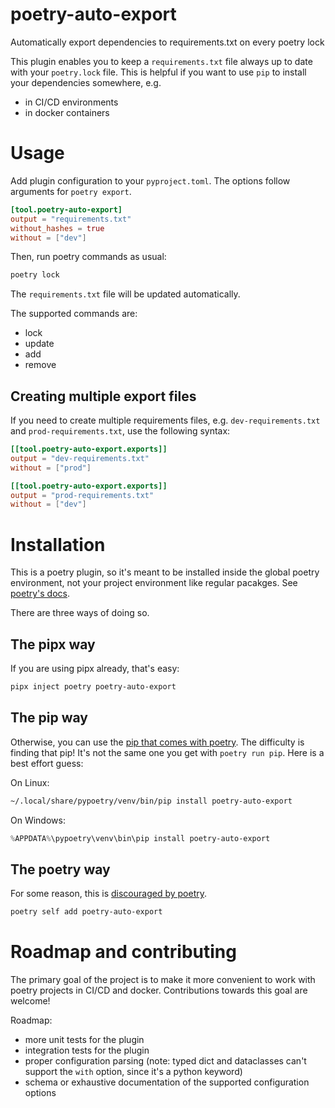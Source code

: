 # poetry-auto-export

Automatically export dependencies to requirements.txt on every poetry lock

This plugin enables you to keep a `requirements.txt` file always up to date with your `poetry.lock` file. This is helpful if you want to use `pip` to install your dependencies somewhere, e.g.

- in CI/CD environments
- in docker containers

# Usage

Add plugin configuration to your `pyproject.toml`. The options follow arguments for `poetry export`.

```toml
[tool.poetry-auto-export]
output = "requirements.txt"
without_hashes = true
without = ["dev"]
```

Then, run poetry commands as usual:

```bash
poetry lock
```

The `requirements.txt` file will be updated automatically.

The supported commands are:

- lock
- update
- add
- remove

## Creating multiple export files

If you need to create multiple requirements files, e.g. `dev-requirements.txt` and `prod-requirements.txt`, use the following syntax:

```toml
[[tool.poetry-auto-export.exports]]
output = "dev-requirements.txt"
without = ["prod"]

[[tool.poetry-auto-export.exports]]
output = "prod-requirements.txt"
without = ["dev"]
```

# Installation

This is a poetry plugin, so it's meant to be installed inside the global poetry environment, not your project environment like regular pacakges.
See [poetry's docs](https://python-poetry.org/docs/master/plugins/#using-plugins).

There are three ways of doing so.

## The pipx way

If you are using pipx already, that's easy:

```bash
pipx inject poetry poetry-auto-export
```

## The pip way

Otherwise, you can use the [pip that comes with poetry](https://python-poetry.org/docs/1.6/#installation). The difficulty is finding that pip! It's not the same one you get with `poetry run pip`.
Here is a best effort guess:

On Linux:

```bash
~/.local/share/pypoetry/venv/bin/pip install poetry-auto-export
```

On Windows:

```powershell
%APPDATA%\pypoetry\venv\bin\pip install poetry-auto-export
```

## The poetry way

For some reason, this is [discouraged by poetry](https://python-poetry.org/docs/master/plugins/#the-self-add-command).

```bash
poetry self add poetry-auto-export
```

# Roadmap and contributing

The primary goal of the project is to make it more convenient to work with poetry projects in CI/CD and docker. Contributions towards this goal are welcome!

Roadmap:

- more unit tests for the plugin
- integration tests for the plugin
- proper configuration parsing (note: typed dict and dataclasses can't support the `with` option, since it's a python keyword)
- schema or exhaustive documentation of the supported configuration options
